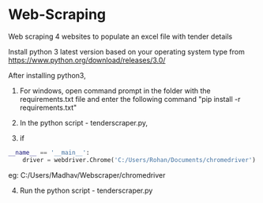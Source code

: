 # Web-Scraping
Web scraping 4 websites to populate an excel file with tender details

Install python 3 latest version based on your operating system type from https://www.python.org/download/releases/3.0/

After installing python3,
1. For windows, open command prompt in the folder with the requirements.txt file and enter the following command "pip install -r requirements.txt"

2. In the python script - tenderscraper.py,

3. if
```python
__name__ == '__main__':
	driver = webdriver.Chrome('C:/Users/Rohan/Documents/chromedriver') # <----- EDIT THIS PATH TO THE PATH OF THE FOLDER THE CHROMEDRIVER IS IN 
```
eg: C:/Users/Madhav/Webscraper/chromedriver

4. Run the python script - tenderscraper.py

